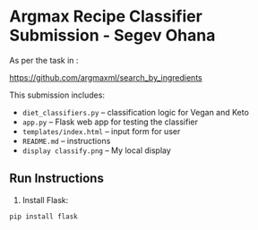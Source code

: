 # Argmax Recipe Classifier Submission - Segev Ohana

As per the task in :

https://github.com/argmaxml/search_by_ingredients


This submission includes:

- `diet_classifiers.py` – classification logic for Vegan and Keto
- `app.py` – Flask web app for testing the classifier
- `templates/index.html` – input form for user
- `README.md` – instructions
-  `display classify.png` – My local display

## Run Instructions

1. Install Flask:

```bash
pip install flask
